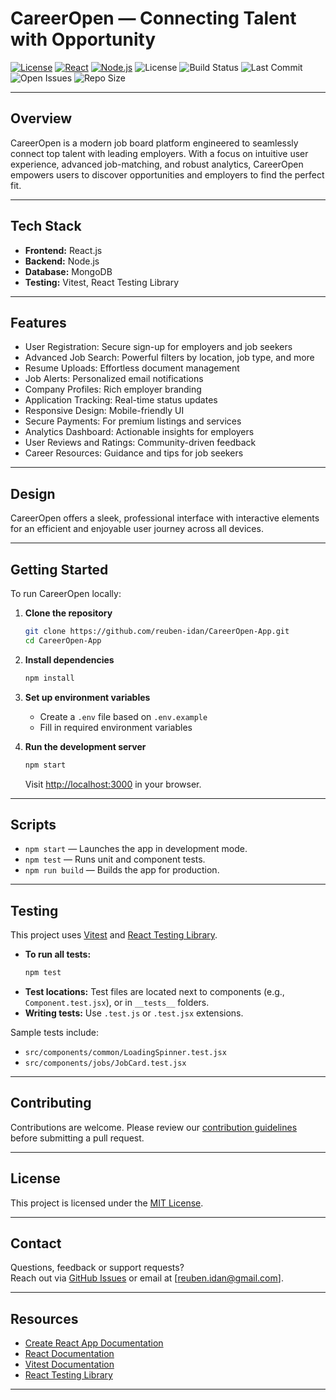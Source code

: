 # CareerOpen — Connecting Talent with Opportunity

[![License](https://img.shields.io/badge/license-MIT-blue.svg)](LICENSE)
[![React](https://img.shields.io/badge/frontend-React.js-61dafb?logo=react)](https://reactjs.org/)
[![Node.js](https://img.shields.io/badge/backend-Node.js-3c873a?logo=node.js)](https://nodejs.org/)
![License](https://img.shields.io/github/license/reuben-idan/CareerOpen-App)
![Build Status](https://img.shields.io/github/actions/workflow/status/reuben-idan/CareerOpen-App/backend.yml?branch=main)
![Last Commit](https://img.shields.io/github/last-commit/reuben-idan/CareerOpen-App)
![Open Issues](https://img.shields.io/github/issues/reuben-idan/CareerOpen-App)
![Repo Size](https://img.shields.io/github/repo-size/reuben-idan/CareerOpen-App)

---

## Overview

CareerOpen is a modern job board platform engineered to seamlessly connect top talent with leading employers. With a focus on intuitive user experience, advanced job-matching, and robust analytics, CareerOpen empowers users to discover opportunities and employers to find the perfect fit.

---

## Tech Stack

- **Frontend:** React.js
- **Backend:** Node.js
- **Database:** MongoDB
- **Testing:** Vitest, React Testing Library

---

## Features

- User Registration: Secure sign-up for employers and job seekers
- Advanced Job Search: Powerful filters by location, job type, and more
- Resume Uploads: Effortless document management
- Job Alerts: Personalized email notifications
- Company Profiles: Rich employer branding
- Application Tracking: Real-time status updates
- Responsive Design: Mobile-friendly UI
- Secure Payments: For premium listings and services
- Analytics Dashboard: Actionable insights for employers
- User Reviews and Ratings: Community-driven feedback
- Career Resources: Guidance and tips for job seekers

---

## Design

CareerOpen offers a sleek, professional interface with interactive elements for an efficient and enjoyable user journey across all devices.

---

## Getting Started

To run CareerOpen locally:

1. **Clone the repository**
    ```bash
    git clone https://github.com/reuben-idan/CareerOpen-App.git
    cd CareerOpen-App
    ```

2. **Install dependencies**
    ```bash
    npm install
    ```

3. **Set up environment variables**
    - Create a `.env` file based on `.env.example`
    - Fill in required environment variables

4. **Run the development server**
    ```bash
    npm start
    ```
    Visit [http://localhost:3000](http://localhost:3000) in your browser.

---

## Scripts

- `npm start` — Launches the app in development mode.
- `npm test` — Runs unit and component tests.
- `npm run build` — Builds the app for production.

---

## Testing

This project uses [Vitest](https://vitest.dev/) and [React Testing Library](https://testing-library.com/docs/react-testing-library/intro/).

- **To run all tests:**
    ```bash
    npm test
    ```
- **Test locations:** Test files are located next to components (e.g., `Component.test.jsx`), or in `__tests__` folders.
- **Writing tests:** Use `.test.js` or `.test.jsx` extensions.

Sample tests include:  
- `src/components/common/LoadingSpinner.test.jsx`  
- `src/components/jobs/JobCard.test.jsx`  

---

## Contributing

Contributions are welcome. Please review our [contribution guidelines](CONTRIBUTING.md) before submitting a pull request.

---

## License

This project is licensed under the [MIT License](LICENSE).

---

## Contact

Questions, feedback or support requests?  
Reach out via [GitHub Issues](https://github.com/reuben-idan/CareerOpen-App/issues) or email at [reuben.idan@gmail.com].

---

## Resources

- [Create React App Documentation](https://facebook.github.io/create-react-app/docs/getting-started)
- [React Documentation](https://reactjs.org/)
- [Vitest Documentation](https://vitest.dev/)
- [React Testing Library](https://testing-library.com/docs/react-testing-library/intro/)

---

